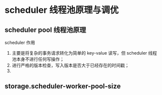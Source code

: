 # scheduler 线程池原理与调优  


## scheduler pool 线程池原理

scheduler 作用  
1. 主要是将复杂的事务请求转化为简单的 key-value 读写，但 scheduler 线程池本身不进行任何写操作；    
2. 进行严格的版本检查，写入版本是否大于已经存在的时间戳；   
3. 


## storage.scheduler-worker-pool-size

